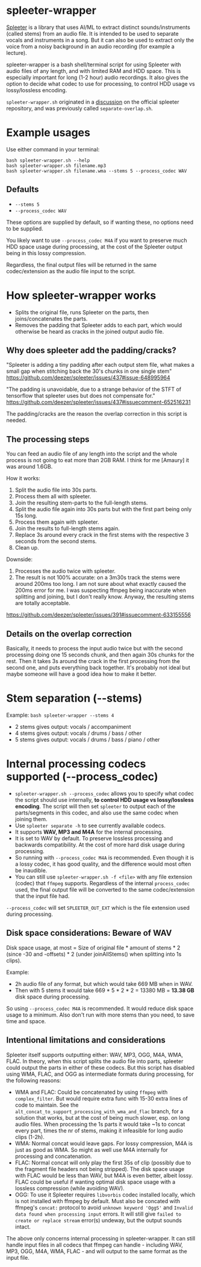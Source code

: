 # spleeter-wrapper

[Spleeter](https://github.com/deezer/spleeter) is a library that uses AI/ML to extract distinct sounds/instruments (called stems) from an audio file.
It is intended to be used to separate vocals and instruments in a song. But it can also be used to extract only the voice from a noisy background in an audio recording (for example a lecture).

spleeter-wrapper is a bash shell/terminal script for using Spleeter with audio files of any length, and with limited RAM and HDD space.
This is especially important for long (1-2 hour) audio recordings. It also gives the option to decide what codec to use for processing, to control HDD usage vs lossy/lossless encoding.

`spleeter-wrapper.sh` originated in a [discussion](https://github.com/deezer/spleeter/issues/437#issuecomment-652807569) on the official spleeter repository, and was previously called `separate-overlap.sh`.

# Example usages

Use either command in your terminal:

    bash spleeter-wrapper.sh --help
    bash spleeter-wrapper.sh filename.mp3
    bash spleeter-wrapper.sh filename.wma --stems 5 --process_codec WAV

## Defaults

- `--stems 5`
- `--process_codec WAV`

These options are supplied by default, so if wanting these, no options need to be supplied.

You likely want to use `--process_codec M4A` if you want to preserve much HDD space usage during processing, at the cost of the Spleeter output being in this lossy compression.

Regardless, the final output files will be returned in the same codec/extension as the audio file input to the script.

# How spleeter-wrapper works

- Splits the original file, runs Spleeter on the parts, then joins/concatenates the parts.
- Removes the padding that Spleeter adds to each part, which would otherwise be heard as cracks in the joined output audio file.

## Why does spleeter add the padding/cracks?

"Spleeter is adding a tiny padding after each output stem file,
what makes a small gap when stitching back the 30's chunks in one single stem"
https://github.com/deezer/spleeter/issues/437#issue-648995964

"The padding is unavoidable, due to a strange behavior of the STFT of tensorflow
that spleeter uses but does not compensate for."
https://github.com/deezer/spleeter/issues/437#issuecomment-652516231

The padding/cracks are the reason the overlap correction in this script is needed.

## The processing steps

You can feed an audio file of any length into the script and the whole process
is not going to eat more than 2GB RAM. I think for me [Amaury] it was around 1.6GB.

How it works:

  1. Split the audio file into 30s parts.
  2. Process them all with spleeter.
  3. Join the resulting stem-parts to the full-length stems.
  4. Split the audio file again into 30s parts but with the first part being only 15s long.
  5. Process them again with spleeter.
  6. Join the results to full-length stems again.
  7. Replace 3s around every crack in the first stems with the respective 3 seconds from the second stems.
  8. Clean up.

Downside:

  1. Processes the audio twice with spleeter.
  2. The result is not 100% accurate: on a 3m30s track the stems were around 200ms too long.
      I am not sure about what exactly caused the 200ms error for me. I was suspecting ffmpeg being inaccurate
      when splitting and joining, but I don't really know. Anyway, the resulting stems are totally acceptable.

https://github.com/deezer/spleeter/issues/391#issuecomment-633155556

## Details on the overlap correction

Basically, it needs to process the input audio twice but with the
second processing doing one 15 seconds chunk, and then again 30s
chunks for the rest. Then it takes 3s around the crack in the first
processing from the second one, and puts everything back together.
It's probably not ideal but maybe someone will have a good idea how
to make it better.

# Stem separation (--stems)

Example: `bash spleeter-wrapper --stems 4`

- 2 stems gives output: vocals / accompaniment
- 4 stems gives output: vocals / drums / bass / other
- 5 stems gives output: vocals / drums / bass / piano / other

# Internal processing codecs supported (--process_codec)

- `spleeter-wrapper.sh --process_codec` allows you to specify what codec the script should use internally, **to control HDD usage vs lossy/lossless encoding**.
The script will then set `spleeter` to output each of the parts/segments in this codec, and also use the same codec when joining them.
- Use `spleeter separate -h` to see currently available codecs.
- It supports **WAV, MP3 and M4A** for the internal processing.
- It is set to WAV by default. To preserve lossless processing and backwards compatibility. At the cost of more hard disk usage during processing.
- So running with `--process_codec M4A` is recommended. Even though it is a lossy codec, it has good quality, and the difference would most often be inaudible.
- You can still use `spleeter-wrapper.sh -f <file>` with any file extension (codec) that `ffmpeg` supports. Regardless of the internal `process_codec` used, the final output file will be converted to the same codec/extension that the input file had.

`--process_codec` will set `SPLEETER_OUT_EXT` which is the file extension used during processing.

## Disk space considerations: Beware of WAV

Disk space usage, at most = Size of original file * amount of stems * 2 (since -30 and -offsets) * 2 (under joinAllStems() when splitting into 1s clips).

Example:
- 2h audio file of any format, but which would take 669 MB when in WAV.
- Then with 5 stems it would take 669 * 5 * 2 * 2 = 13380 MB = **13.38 GB** disk space during processing.

So using `--process_codec M4A` is recommended. It would reduce disk space usage to a minimum. Also don't run with more stems than you need, to save time and space.

## Intentional limitations and considerations

Spleeter itself supports outputting either: WAV, MP3, OGG, M4A, WMA, FLAC. In theory, when this script splits the audio file into parts, spleeter could output the parts in either of these codecs.
But this script has disabled using WMA, FLAC, and OGG as intermediate formats during processing, for the following reasons:

- WMA and FLAC: Could be concatenated by using `ffmpeg` with `complex_filter`. But would require extra func with 15-30 extra lines of code to maintain. See the `alt_concat_to_support_processing_with_wma_and_flac` branch, for a solution that works, but at the cost of being much slower, esp. on long audio files. When processing the 1s parts it would take ~1s to concat every part, times the nr of stems, making it infeasible for long audio clips (1-2h).
- WMA: Normal concat would leave gaps. For lossy compression, M4A is just as good as WMA. So might as well use M4A internally for processing and concatenation.
- FLAC: Normal concat will only play the first 35s of clip (possibly due to the fragment file headers not being stripped). The disk space usage with FLAC would be less than WAV, but M4A is even better, albeit lossy. FLAC could be useful if wanting optimal disk space usage with a lossless compression (while avoiding WAV).
- OGG: To use it Spleeter requires `libvorbis` codec installed locally, which is not installed with ffmpeg by default. Must also be concated with ffmpeg's `concat:` protocol to avoid `unknown keyword 'OggS'` and `Invalid data found when processing input` errors. It will still give `failed to create or replace stream` error(s) undeway, but the output sounds intact.

The above only concerns internal processing in spleeter-wrapper. It can still handle input files in all codecs that ffmpeg can handle - including WAV, MP3, OGG, M4A, WMA, FLAC - and will output to the same format as the input file.
